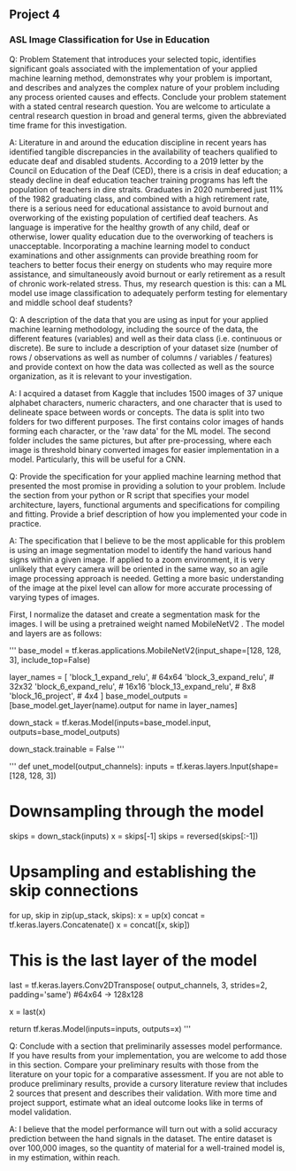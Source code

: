 ## Project 4

### **ASL Image Classification for Use in Education**   

Q: Problem Statement that introduces your selected topic, identifies significant goals 
associated with the implementation of your applied machine learning method, demonstrates
why your problem is important, and describes and analyzes the complex nature of your 
problem including any process oriented causes and effects. Conclude your problem statement 
with a stated central research question. You are welcome to articulate a central research 
question in broad and general terms, given the abbreviated time frame for this investigation.

A: Literature in and around the education discipline in recent years has identified tangible discrepancies
in the availability of teachers qualified to educate deaf and disabled students. According to a 
2019 letter by the Council on Education of the Deaf (CED), there is a crisis in deaf education; a steady decline
in deaf education teacher training programs has left the population of teachers in dire straits. Graduates in
2020 numbered just 11% of the 1982 graduating class, and combined with a high retirement rate, there is
a serious need for educational assistance to avoid burnout and overworking of the existing population
of certified deaf teachers. As language is imperative for the healthy growth of any child, deaf or otherwise, 
lower quality education due to the overworking of teachers is unacceptable. 
Incorporating a machine learning model to conduct examinations and other assignments
can provide breathing room for teachers to better focus their energy on students who may require more assistance,
and simultaneously avoid burnout or early retirement as a result of chronic work-related stress.
Thus, my research question is this: can a ML model use image classification to adequately perform testing 
for elementary and middle school deaf students?

Q: A description of the data that you are using as input for your applied machine learning methodology, 
including the source of the data, the different features (variables) and well as their data class (i.e. 
continuous or discrete). Be sure to include a description of your dataset size (number of rows / observations 
as well as number of columns / variables / features) and provide context on how the data was collected as well
as the source organization, as it is relevant to your investigation.

A: I acquired a dataset from Kaggle that includes 1500 images of 37 unique alphabet characters, numeric characters, and 
one character that is used to delineate space between words or concepts. The data is split into two folders for two
different purposes. The first contains color images of hands forming each character, or the 'raw data' for the ML model. 
The second folder includes the same pictures, but after pre-processing, where each image is threshold binary converted images 
for easier implementation in a model. Particularly, this will be useful for a CNN. 

Q: Provide the specification for your applied machine learning method that presented the most promise in 
providing a solution to your problem. Include the section from your python or R script that specifies your
model architecture, layers, functional arguments and specifications for compiling and fitting. Provide a brief 
description of how you implemented your code in practice.

A: The specification that I believe to be the most applicable for this problem is using an image segmentation
model to identify the hand various hand signs within a given image. If applied to a zoom environment, it is very
unlikely that every camera will be oriented in the same way, so an agile image processing approach is needed. Getting
a more basic understanding of the image at the pixel level can allow for more accurate processing of varying types of images. 

First, I normalize the dataset and create a segmentation mask for the images. I will be using a pretrained weight named MobileNetV2 .
The model and layers are as follows:

'''
base_model = tf.keras.applications.MobileNetV2(input_shape=[128, 128, 3], include_top=False)

layer_names = [
    'block_1_expand_relu',   # 64x64
    'block_3_expand_relu',   # 32x32
    'block_6_expand_relu',   # 16x16
    'block_13_expand_relu',  # 8x8
    'block_16_project',      # 4x4
]
base_model_outputs = [base_model.get_layer(name).output for name in layer_names]

down_stack = tf.keras.Model(inputs=base_model.input, outputs=base_model_outputs)

down_stack.trainable = False
'''

'''
def unet_model(output_channels):
  inputs = tf.keras.layers.Input(shape=[128, 128, 3])

  # Downsampling through the model
  skips = down_stack(inputs)
  x = skips[-1]
  skips = reversed(skips[:-1])

  # Upsampling and establishing the skip connections
  for up, skip in zip(up_stack, skips):
    x = up(x)
    concat = tf.keras.layers.Concatenate()
    x = concat([x, skip])

  # This is the last layer of the model
  last = tf.keras.layers.Conv2DTranspose(
      output_channels, 3, strides=2,
      padding='same')  #64x64 -> 128x128

  x = last(x)

  return tf.keras.Model(inputs=inputs, outputs=x)
'''




Q: Conclude with a section that preliminarily assesses model performance. If you have results from your implementation,
you are welcome to add those in this section. Compare your preliminary results with those from the literature on your 
topic for a comparative assessment. If you are not able to produce preliminary results, provide a cursory literature review
that includes 2 sources that present and describes their validation. With more time and project support, estimate what an 
ideal outcome looks like in terms of model validation.

A: I believe that the model performance will turn out with a solid accuracy prediction between the hand signals in the 
dataset. The entire dataset is over 100,000 images, so the quantity of material for a well-trained model is, in my 
estimation, within reach.
